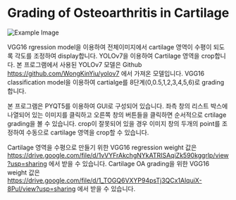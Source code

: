 # Grading of Osteoarthritis in Cartilage

![Example Image](https://https://github.com/esfman-git/Osteoarthritis_grading/blob/main/fiqures/program_img_capture.JPG)

VGG16 rgression model을 이용하여 전체이미지에서 cartilage 영역이 수평이 되도록 각도를 조정하여 display합니다. 
YOLOv7을 이용하여 Cartilage 영역을 crop합니다. 
본 프로그램에서 사용된 YOLOv7 모델은 Github https://github.com/WongKinYiu/yolov7 에서 가져온 모델입니다. 
VGG16 classification model을 이용하여 cartialge를 8단계(0,0.5,1,2,3,4,5,6)로 grading합니다. 

본 프로그램은 PYQT5를 이용하여 GUI로 구성되어 있습니다. 
좌측 창의 리스트 박스에 나열되어 있는 이미지를 클릭하고 오른쪽 창의 버튼들을 클릭하면 순서적으로 crtilage grading을 볼 수 있습니다. 
crop이 잘못되어 있을 경우 이미지 창의 두개의 point를 조정하여 수동으로 cartilage 영역을 crop할 수 있습니다. 

Cartilage 영역을 수평으로 만들기 위한 VGG16 regression weight 값은 https://drive.google.com/file/d/1vVYFrAkchgNYkATRISAqiZk590kggrlp/view?usp=sharing 에서 받을 수 있습니다. 
Cartilage OA grading을 위한 VGG16 weight 값은 https://drive.google.com/file/d/1_TOGQ6VXYP94psTj3QCx1AlquiX-8Pul/view?usp=sharing 에서 받을 수 있습니다. 